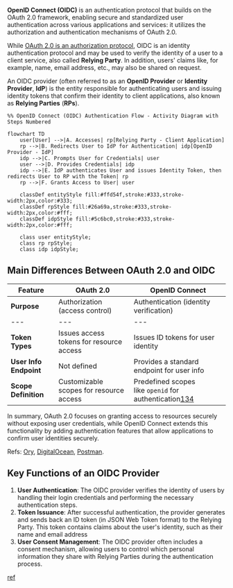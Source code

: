 **OpenID Connect (OIDC)** is an authentication protocol that builds on the OAuth 2.0 framework, enabling secure and standardized user authentication across various applications and services: it utilizes the authorization and authentication mechanisms of OAuth 2.0.

While [OAuth 2.0 is an authorization protocol](oauth2-explanation.md), OIDC is an identity authentication protocol and may be used to verify the identity of a user to a client service, also called **Relying Party**. In addition, users' claims like, for example, name, email address, etc., may also be shared on request.

An OIDC provider (often referred to as an **OpenID Provider** or **Identity Provider**, **IdP**) is the entity responsible for authenticating users and issuing identity tokens that confirm their identity to client applications, also known as **Relying Parties** (**RPs**).

```mermaid
%% OpenID Connect (OIDC) Authentication Flow - Activity Diagram with Steps Numbered

flowchart TD
    user[User] -->|A. Accesses| rp[Relying Party - Client Application]
    rp -->|B. Redirects User to IdP for Authentication| idp[OpenID Provider - IdP]
    idp -->|C. Prompts User for Credentials| user
    user -->|D. Provides Credentials| idp
    idp -->|E. IdP authenticates User and issues Identity Token, then redirects User to RP with the Token| rp
    rp -->|F. Grants Access to User| user

    classDef entityStyle fill:#ffd54f,stroke:#333,stroke-width:2px,color:#333;
    classDef rpStyle fill:#26a69a,stroke:#333,stroke-width:2px,color:#fff;
    classDef idpStyle fill:#5c6bc0,stroke:#333,stroke-width:2px,color:#fff;

    class user entityStyle;
    class rp rpStyle;
    class idp idpStyle;
```

## Main Differences Between OAuth 2.0 and OIDC

| Feature | OAuth 2.0 | OpenID Connect |
| --- |  --- |  --- |
| **Purpose** | Authorization (access control) | Authentication (identity verification) |
| --- |  --- |  --- |
| **Token Types** | Issues access tokens for resource access | Issues ID tokens for user identity |
| **User Info Endpoint** | Not defined | Provides a standard endpoint for user info |
| **Scope Definition** | Customizable scopes for resource access | Predefined scopes like `openid` for authentication[1](https://www.ory.sh/docs/oauth2-oidc/overview/oauth2-concepts)[3](https://www.digitalocean.com/community/tutorials/an-introduction-to-oauth-2)[4](https://blog.postman.com/what-is-oauth-2-0/) |

In summary, OAuth 2.0 focuses on granting access to resources securely without exposing user credentials, while OpenID Connect extends this functionality by adding authentication features that allow applications to confirm user identities securely.

Refs: [Ory](https://www.ory.sh/docs/oauth2-oidc/overview/oauth2-concepts), [DigitalOcean](https://www.digitalocean.com/community/tutorials/an-introduction-to-oauth-2), [Postman](https://blog.postman.com/what-is-oauth-2-0/).


## Key Functions of an OIDC Provider


1.  **User Authentication**: The OIDC provider verifies the identity of users by handling their login credentials and performing the necessary authentication steps.
2.  **Token Issuance**: After successful authentication, the provider generates and sends back an ID token (in JSON Web Token format) to the Relying Party. This token contains claims about the user's identity, such as their name and email address
3.  **User Consent Management**: The OIDC provider often includes a consent mechanism, allowing users to control which personal information they share with Relying Parties during the authentication process.

[ref](https://auth0.com/intro-to-iam/what-is-openid-connect-oidc)


